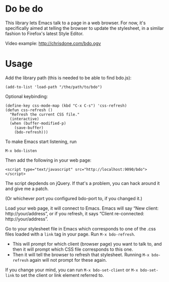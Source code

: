 # Do be do

This library lets Emacs talk to a page in a web browser. For now, it's
specifically aimed at telling the browser to update the stylesheet, in
a similar fashion to Firefox's latest Style Editor.

Video example: http://chrisdone.com/bdo.ogv

# Usage

Add the library path (this is needed to be able to find bdo.js):

    (add-to-list 'load-path "/the/path/to/bdo")

Optional keybinding:

    (define-key css-mode-map (kbd "C-x C-s") 'css-refresh)
    (defun css-refresh ()
      "Refresh the current CSS file."
      (interactive)
      (when (buffer-modified-p)
        (save-buffer)
        (bdo-refresh)))

To make Emacs start listening, run

    M-x bdo-listen

Then add the following in your web page:

    <script type="text/javascript" src="http://localhost:9090/bdo"></script>

The script depdends on jQuery. If that's a problem, you can hack
around it and give me a patch.

(Or whichever port you configured bdo-port to, if you changed it.)

Load your web page, it will connect to Emacs. Emacs will say “New
client: http://your/address”, or if you refresh, it says “Client
re-connected: http://your/address”.

Go to your stylesheet file in Emacs which corresponds to one of the
.css files loaded with a `link` tag in your page. Run `M-x
bdo-refresh`.

* This will prompt for which client (browser page) you
  want to talk to, and then it will prompt which CSS file corresponds to
  this one.
* Then it will tell the browser to refresh that
  stylesheet. Running `M-x bdo-refresh` again will not prompt for these
  again.

If you change your mind, you can run `M-x bdo-set-client` or
`M-x bdo-set-link` to set the client or link element referred to.

